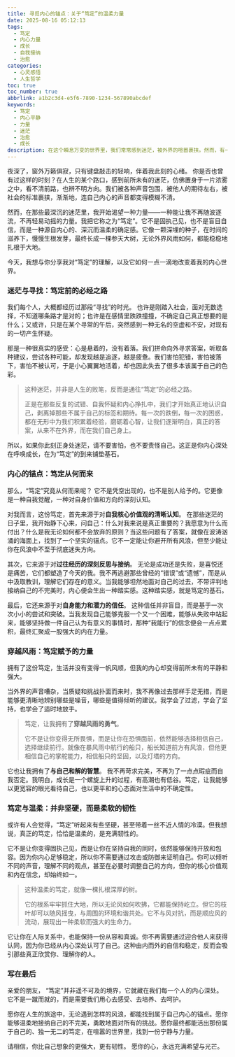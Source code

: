 ```yaml
---
title: 寻觅内心的锚点：关于“笃定”的温柔力量
date: 2025-08-16 05:12:13
tags:
  - 笃定
  - 内心力量
  - 成长
  - 自我接纳
  - 治愈
categories:
  - 心灵感悟
  - 人生哲学
toc: true
toc_number: true
abbrlink: a1b2c3d4-e5f6-7890-1234-567890abcdef
keywords:
  - 笃定
  - 内心平静
  - 力量
  - 迷茫
  - 治愈
  - 成长
description: 在这个瞬息万变的世界里，我们常常感到迷茫，被外界的喧嚣裹挟。然而，有一种力量，它不张扬，却能让我们在风雨中站稳脚跟，在喧嚣中找到宁静。它不是一蹴而就的顿悟，而是日积月累的沉淀，是内心深处那份不被动摇的“笃定”。今天，我想与你一同探寻这份温柔而强大的力量，感受它如何指引我们穿越迷雾，走向更清晰、更从容的自己。
---
```


夜深了，窗外万籁俱寂，只有键盘敲击的轻响，伴着我此刻的心绪。
你是否也曾有过这样的时刻？在人生的某个路口，感到前所未有的迷茫，仿佛置身于一片浓雾之中，看不清前路，也辨不明方向。我们被各种声音包围，被他人的期待左右，被社会的标准裹挟，渐渐地，连自己内心的声音都变得模糊不清。

然而，在那些最深沉的迷茫里，我开始渴望一种力量——一种能让我不再随波逐流，不再轻易动摇的力量。我把它称之为“笃定”。它不是固执己见，也不是盲目自信，而是一种源自内心的、深沉而温柔的确定感。它像一颗深埋的种子，在时间的滋养下，慢慢生根发芽，最终长成一棵参天大树，无论外界风雨如何，都能稳稳地扎根于大地。

今天，我想与你分享我对“笃定”的理解，以及它如何一点一滴地改变着我的内心世界。

### 迷茫与寻找：笃定前的必经之路

我们每个人，大概都经历过那段“寻找”的时光。
也许是刚踏入社会，面对无数选择，不知道哪条路才是对的；也许是在感情里跌跌撞撞，不确定自己真正想要的是什么；又或许，只是在某个寻常的午后，突然感到一种无名的空虚和不安，对现有的一切产生怀疑。

那是一种很真实的感受：心是悬着的，没有着落。我们拼命向外寻求答案，听取各种建议，尝试各种可能，却发现越是追逐，越是疲惫。我们害怕犯错，害怕被落下，害怕不被认可，于是小心翼翼地活着，却也因此失去了很多本该属于自己的色彩。

> 这种迷茫，并非是人生的败笔，反而是通往“笃定”的必经之路。
>
> 正是在那些反复的试错、自我怀疑和内心挣扎中，我们才开始真正地认识自己，剥离掉那些不属于自己的标签和期待。每一次的跌倒，每一次的困惑，都在无形中为我们积累着经验，磨砺着心智，让我们逐渐明白，真正的答案，从来不在外界，而在我们自己身上。

所以，如果你此刻正身处迷茫，请不要害怕，也不要责怪自己。这正是你内心深处在呼唤成长，在为“笃定”的到来铺垫基石。

### 内心的锚点：笃定从何而来

那么，“笃定”究竟从何而来呢？
它不是凭空出现的，也不是别人给予的。它更像是一种自我觉醒，一种对自身价值和方向的深刻认知。

对我而言，这份笃定，首先来源于对**自我核心价值观的清晰认知**。
在那些迷茫的日子里，我开始静下心来，问自己：什么对我来说是真正重要的？我愿意为什么而付出？什么是我无论如何都不会放弃的原则？当这些问题有了答案，就像在波涛汹涌的海面上，找到了一个坚实的锚点。它不一定能让你避开所有风浪，但至少能让你在风浪中不至于彻底迷失方向。

其次，它来源于对**过往经历的深刻反思与接纳**。
无论是成功还是失败，是喜悦还是痛苦，它们都塑造了今天的我。我不再逃避那些曾经的“错误”或“遗憾”，而是从中汲取教训，理解它们存在的意义。当我能够坦然地面对自己的过去，不带评判地接纳自己的不完美时，内心便会生出一种踏实感。这种踏实感，就是笃定的基石。

最后，它还来源于对**自身能力和潜力的信任**。
这种信任并非盲目，而是基于一次次小小的尝试和突破。当我发现自己能够克服一个又一个困难，能够从失败中站起来，能够坚持做一件自己认为有意义的事情时，那种“我能行”的信念便会一点点累积，最终汇聚成一股强大的内在力量。

### 穿越风雨：笃定赋予的力量

拥有了这份笃定，生活并没有变得一帆风顺，但我的内心却变得前所未有的平静和强大。

当外界的声音嘈杂，当质疑和挑战扑面而来时，我不再像过去那样手足无措，而是能够更清晰地辨别哪些是噪音，哪些是值得倾听的建议。我学会了过滤，学会了坚持，也学会了适时地放手。

> 笃定，让我拥有了**穿越风雨的勇气**。
>
> 它不是让你变得无所畏惧，而是让你在恐惧面前，依然能够选择相信自己，选择继续前行。就像在暴风雨中航行的船只，船长知道前方有风浪，但他更相信自己的掌舵能力，相信船只的坚固，以及灯塔的方向。

它也让我拥有了**与自己和解的智慧**。
我不再苛求完美，不再为了一点点瑕疵而自我否定。我明白，成长是一个螺旋上升的过程，有高潮也有低谷。笃定，让我能够以更宽容的眼光看待自己，也以更平和的心态面对生活中的不确定性。

### 笃定与温柔：并非坚硬，而是柔软的韧性

或许有人会觉得，“笃定”听起来有些坚硬，甚至带着一丝不近人情的冷漠。但我想说，真正的笃定，恰恰是温柔的，是充满韧性的。

它不是让你变得固执己见，而是让你在坚持自我的同时，依然能够保持开放和包容。因为你内心足够稳定，所以你不需要通过攻击或防御来证明自己。你可以倾听不同的声音，理解不同的观点，甚至在必要时调整自己的方向，但你的核心价值观和内在信念，却始终如一。

> 这种温柔的笃定，就像一棵扎根深厚的树。
>
> 它的根系牢牢抓住大地，所以无论风如何吹拂，它都能保持屹立。但它的枝叶却可以随风摇曳，与周围的环境和谐共处。它不与风对抗，而是顺应风的流动，展现出一种柔软而强大的生命力。

它让你在人际关系中，也能保持一份从容和真诚。你不再需要通过迎合他人来获得认同，因为你已经从内心深处认可了自己。这种由内而外的自信和稳定，反而会吸引那些真正欣赏你、理解你的人。

### 写在最后

亲爱的朋友，
“笃定”并非遥不可及的境界，它就藏在我们每一个人的内心深处。它不是一蹴而就的，而是需要我们用心去感受、去培养、去呵护。

愿你在人生的旅途中，无论遇到怎样的风浪，都能找到属于自己内心的锚点。愿你能够温柔地接纳自己的不完美，勇敢地面对所有的挑战。愿你最终都能活出那份属于自己的、独一无二的笃定，在喧嚣的世界里，找到一份宁静与力量。

请相信，你比自己想象的更强大，更有韧性。
愿你的心，永远充满希望与光芒。